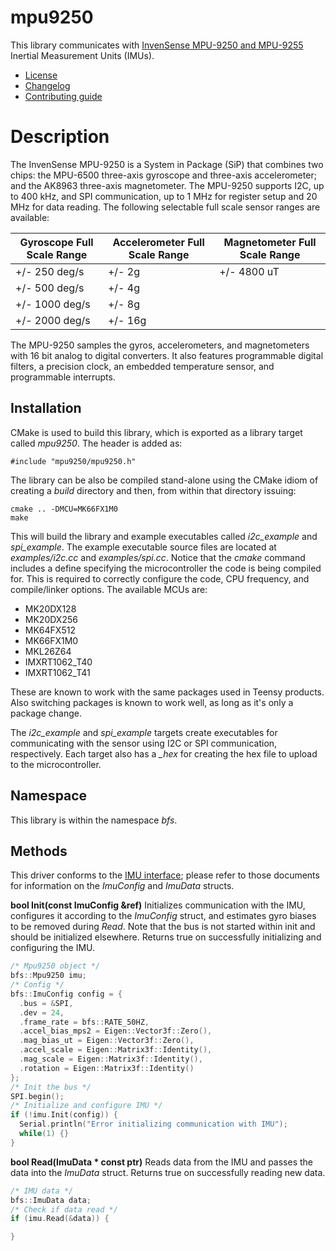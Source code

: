 # mpu9250
This library communicates with [InvenSense MPU-9250 and MPU-9255](https://invensense.tdk.com/products/motion-tracking/9-axis/mpu-9250/) Inertial Measurement Units (IMUs).
   * [License](LICENSE.md)
   * [Changelog](CHANGELOG.md)
   * [Contributing guide](CONTRIBUTING.md)

# Description
The InvenSense MPU-9250 is a System in Package (SiP) that combines two chips: the MPU-6500 three-axis gyroscope and three-axis accelerometer; and the AK8963 three-axis magnetometer. The MPU-9250 supports I2C, up to 400 kHz, and SPI communication, up to 1 MHz for register setup and 20 MHz for data reading. The following selectable full scale sensor ranges are available:

| Gyroscope Full Scale Range | Accelerometer Full Scale Range | Magnetometer Full Scale Range |
| --- | --- | ---  |
| +/- 250 deg/s  | +/- 2g  | +/- 4800 uT |
| +/- 500 deg/s  | +/- 4g  | |
| +/- 1000 deg/s | +/- 8g  | |
| +/- 2000 deg/s | +/- 16g | |

The MPU-9250 samples the gyros, accelerometers, and magnetometers with 16 bit analog to digital converters. It also features programmable digital filters, a precision clock, an embedded temperature sensor, and programmable interrupts.

## Installation
CMake is used to build this library, which is exported as a library target called *mpu9250*. The header is added as:

```
#include "mpu9250/mpu9250.h"
```

The library can be also be compiled stand-alone using the CMake idiom of creating a *build* directory and then, from within that directory issuing:

```
cmake .. -DMCU=MK66FX1M0
make
```

This will build the library and example executables called *i2c_example* and *spi_example*. The example executable source files are located at *examples/i2c.cc* and *examples/spi.cc*. Notice that the *cmake* command includes a define specifying the microcontroller the code is being compiled for. This is required to correctly configure the code, CPU frequency, and compile/linker options. The available MCUs are:
   * MK20DX128
   * MK20DX256
   * MK64FX512
   * MK66FX1M0
   * MKL26Z64
   * IMXRT1062_T40
   * IMXRT1062_T41

These are known to work with the same packages used in Teensy products. Also switching packages is known to work well, as long as it's only a package change.

The *i2c_example* and *spi_example* targets create executables for communicating with the sensor using I2C or SPI communication, respectively. Each target also has a *_hex* for creating the hex file to upload to the microcontroller. 

## Namespace
This library is within the namespace *bfs*.

## Methods
This driver conforms to the [IMU interface](https://github.com/bolderflight/imu); please refer to those documents for information on the *ImuConfig* and *ImuData* structs.

**bool Init(const ImuConfig &ref)** Initializes communication with the IMU, configures it according to the *ImuConfig* struct, and estimates gyro biases to be removed during *Read*. Note that the bus is not started within init and should be initialized elsewhere. Returns true on successfully initializing and configuring the IMU.

```C++
/* Mpu9250 object */
bfs::Mpu9250 imu;
/* Config */
bfs::ImuConfig config = {
  .bus = &SPI,
  .dev = 24,
  .frame_rate = bfs::RATE_50HZ,
  .accel_bias_mps2 = Eigen::Vector3f::Zero(),
  .mag_bias_ut = Eigen::Vector3f::Zero(),
  .accel_scale = Eigen::Matrix3f::Identity(),
  .mag_scale = Eigen::Matrix3f::Identity(),
  .rotation = Eigen::Matrix3f::Identity()
};
/* Init the bus */
SPI.begin();
/* Initialize and configure IMU */
if (!imu.Init(config)) {
  Serial.println("Error initializing communication with IMU");
  while(1) {}
}
```

**bool Read(ImuData &ast; const ptr)** Reads data from the IMU and passes the data into the *ImuData* struct. Returns true on successfully reading new data.

```C++
/* IMU data */
bfs::ImuData data;
/* Check if data read */
if (imu.Read(&data)) {

}
```
